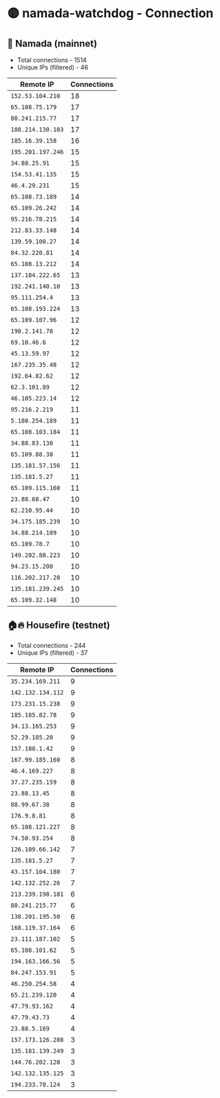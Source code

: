 # 🟡 namada-watchdog - Connection

## 🚀 Namada (mainnet)
- Total connections - 1514
- Unique IPs (filtered) - 46

| Remote IP | Connections |
|-----------|-------------|
| `152.53.104.210` | 18 |
| `65.108.75.179` | 17 |
| `80.241.215.77` | 17 |
| `188.214.130.103` | 17 |
| `185.16.39.158` | 16 |
| `195.201.197.246` | 15 |
| `34.88.25.91` | 15 |
| `154.53.41.135` | 15 |
| `46.4.29.231` | 15 |
| `65.108.73.189` | 14 |
| `65.109.26.242` | 14 |
| `95.216.78.215` | 14 |
| `212.83.33.148` | 14 |
| `139.59.100.27` | 14 |
| `84.32.220.81` | 14 |
| `65.108.13.212` | 14 |
| `137.184.222.65` | 13 |
| `192.241.140.10` | 13 |
| `95.111.254.4` | 13 |
| `65.108.193.224` | 13 |
| `65.109.107.96` | 12 |
| `190.2.141.78` | 12 |
| `69.10.46.6` | 12 |
| `45.13.59.97` | 12 |
| `167.235.35.48` | 12 |
| `192.64.82.62` | 12 |
| `62.3.101.89` | 12 |
| `46.105.223.14` | 12 |
| `95.216.2.219` | 11 |
| `5.180.254.189` | 11 |
| `65.108.103.184` | 11 |
| `34.88.83.130` | 11 |
| `65.109.88.38` | 11 |
| `135.181.57.156` | 11 |
| `135.181.5.27` | 11 |
| `65.109.115.160` | 11 |
| `23.88.68.47` | 10 |
| `62.210.95.44` | 10 |
| `34.175.185.239` | 10 |
| `34.88.214.109` | 10 |
| `65.109.78.7` | 10 |
| `149.202.88.223` | 10 |
| `94.23.15.200` | 10 |
| `116.202.217.20` | 10 |
| `135.181.239.245` | 10 |
| `65.109.32.148` | 10 |

## 🏠🔥 Housefire (testnet)

- Total connections - 244
- Unique IPs (filtered) - 37

| Remote IP | Connections |
|-----------|-------------|
| `35.234.169.211` | 9 |
| `142.132.134.112` | 9 |
| `173.231.15.238` | 9 |
| `185.185.82.78` | 9 |
| `34.13.165.253` | 9 |
| `52.29.185.20` | 9 |
| `157.180.1.42` | 9 |
| `167.99.185.160` | 8 |
| `46.4.169.227` | 8 |
| `37.27.235.159` | 8 |
| `23.88.13.45` | 8 |
| `88.99.67.38` | 8 |
| `176.9.8.81` | 8 |
| `65.108.121.227` | 8 |
| `74.50.93.254` | 8 |
| `126.109.66.142` | 7 |
| `135.181.5.27` | 7 |
| `43.157.104.180` | 7 |
| `142.132.252.26` | 7 |
| `213.239.198.181` | 6 |
| `80.241.215.77` | 6 |
| `138.201.195.50` | 6 |
| `168.119.37.164` | 6 |
| `23.111.187.102` | 5 |
| `65.108.101.62` | 5 |
| `194.163.166.56` | 5 |
| `84.247.153.91` | 5 |
| `46.250.254.58` | 4 |
| `65.21.239.120` | 4 |
| `47.79.93.162` | 4 |
| `47.79.43.73` | 4 |
| `23.88.5.169` | 4 |
| `157.173.126.208` | 3 |
| `135.181.139.249` | 3 |
| `144.76.202.120` | 3 |
| `142.132.135.125` | 3 |
| `194.233.78.124` | 3 |

